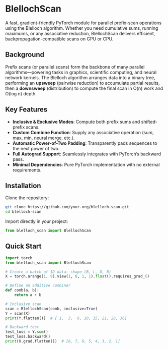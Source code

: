 # BlellochScan

A fast, gradient-friendly PyTorch module for parallel prefix-scan operations using the Blelloch algorithm. Whether you need cumulative sums, running maximums, or any associative reduction, BlellochScan delivers efficient, backpropagation-compatible scans on GPU or CPU.

## Background

Prefix scans (or parallel scans) form the backbone of many parallel algorithms—powering tasks in graphics, scientific computing, and neural network kernels. The Blelloch algorithm arranges data into a binary tree, performing an **upsweep** (pairwise reduction) to accumulate partial results, then a **downsweep** (distribution) to compute the final scan in O(n) work and O(log n) depth.

## Key Features

- **Inclusive & Exclusive Modes**: Compute both prefix sums and shifted-prefix scans.
- **Custom Combine Function**: Supply any associative operation (sum, max, min, neural merge, etc.).
- **Automatic Power-of-Two Padding**: Transparently pads sequences to the next power of two.
- **Full Autograd Support**: Seamlessly integrates with PyTorch’s backward pass.
- **Minimal Dependencies**: Pure PyTorch implementation with no external requirements.

## Installation

Clone the repository:

```bash
git clone https://github.com/your-org/blelloch-scan.git
cd blelloch-scan
```

Import directly in your project:

```python
from blelloch_scan import BlellochScan
```

## Quick Start

```python
import torch
from blelloch_scan import BlellochScan

# Create a batch of 1D data: shape (B, L, D, N)
X = torch.arange(1, 9).view(1, 8, 1, 1).float().requires_grad_()

# Define an additive combiner
def comb(a, b):
    return a + b

# Inclusive scan
scan = BlellochScan(comb, inclusive=True)
Y = scan(X)
print(Y.flatten())  # [ 1,  3,  6, 10, 15, 21, 28, 36]

# Backward test
test_loss = Y.sum()
test_loss.backward()
print(X.grad.flatten())  # [8, 7, 6, 5, 4, 3, 2, 1]
```
